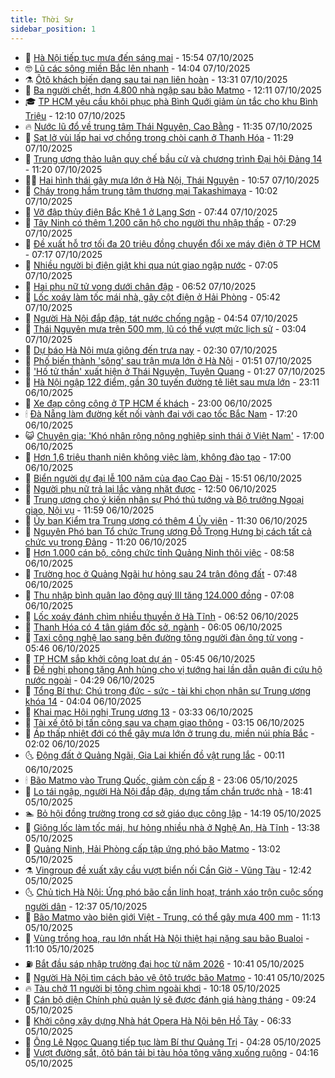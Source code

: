 ```yaml
---
title: Thời Sự
sidebar_position: 1
---
```


<!-- vnexpress-thoi-su:START -->
- 🦒 [Hà Nội tiếp tục mưa đến sáng mai](https://vnexpress.net/ha-noi-tiep-tuc-mua-den-sang-mai-4948514.html) - 15:54 07/10/2025
- 🤓 [Lũ các sông miền Bắc lên nhanh](https://vnexpress.net/lu-cac-song-mien-bac-len-nhanh-4945743.html) - 14:04 07/10/2025
- ⚗️ [Ôtô khách biến dạng sau tai nạn liên hoàn](https://vnexpress.net/oto-khach-bien-dang-sau-tai-nan-lien-hoan-4948493.html) - 13:31 07/10/2025
- 🌊 [Ba người chết, hơn 4.800 nhà ngập sau bão Matmo](https://vnexpress.net/ba-nguoi-chet-hon-4-800-nha-ngap-sau-bao-matmo-4948483.html) - 12:11 07/10/2025
- 🎓 [TP HCM yêu cầu khôi phục phà Bình Quới giảm ùn tắc cho khu Bình Triệu](https://vnexpress.net/tp-hcm-yeu-cau-khoi-phuc-pha-binh-quoi-giam-un-tac-cho-khu-binh-trieu-4948434.html) - 12:10 07/10/2025
- 🔥 [Nước lũ đổ về trung tâm Thái Nguyên, Cao Bằng](https://vnexpress.net/nuoc-lu-do-ve-trung-tam-thai-nguyen-cao-bang-4948332.html) - 11:35 07/10/2025
- 🦏 [Sạt lở vùi lấp hai vợ chồng trong chòi canh ở Thanh Hóa](https://vnexpress.net/sat-lo-vui-lap-hai-vo-chong-trong-choi-canh-o-thanh-hoa-4948343.html) - 11:29 07/10/2025
- 👺 [Trung ương thảo luận quy chế bầu cử và chương trình Đại hội Đảng 14](https://vnexpress.net/trung-uong-thao-luan-quy-che-bau-cu-va-chuong-trinh-dai-hoi-dang-14-4948471.html) - 11:20 07/10/2025
- 🧑‍🏫 [Hai hình thái gây mưa lớn ở Hà Nội, Thái Nguyên](https://vnexpress.net/hai-hinh-thai-gay-mua-lon-o-ha-noi-thai-nguyen-4948273.html) - 10:57 07/10/2025
- 🚦 [Cháy trong hầm trung tâm thương mại Takashimaya](https://vnexpress.net/chay-trong-ham-trung-tam-thuong-mai-takashimaya-4948435.html) - 10:02 07/10/2025
- 🎉 [Vỡ đập thủy điện Bắc Khê 1 ở Lạng Sơn](https://vnexpress.net/vo-dap-thuy-dien-bac-khe-1-o-lang-son-4948321.html) - 07:44 07/10/2025
- 🦒 [Tây Ninh có thêm 1.200 căn hộ cho người thu nhập thấp](https://vnexpress.net/tay-ninh-co-them-1-200-can-ho-cho-nguoi-thu-nhap-thap-4948281.html) - 07:29 07/10/2025
- 🤗 [Đề xuất hỗ trợ tối đa 20 triệu đồng chuyển đổi xe máy điện ở TP HCM](https://vnexpress.net/de-xuat-ho-tro-toi-da-20-trieu-dong-chuyen-doi-xe-may-dien-o-tp-hcm-4948272.html) - 07:17 07/10/2025
- 💼 [Nhiều người bị điện giật khi qua nút giao ngập nước](https://vnexpress.net/nhieu-nguoi-bi-dien-giat-khi-qua-nut-giao-ngap-nuoc-4948277.html) - 07:05 07/10/2025
- 🤩 [Hai phụ nữ tử vong dưới chân đập](https://vnexpress.net/hai-phu-nu-tu-vong-duoi-chan-dap-4948259.html) - 06:52 07/10/2025
- 🤡 [Lốc xoáy làm tốc mái nhà, gãy cột điện ở Hải Phòng](https://vnexpress.net/loc-xoay-lam-toc-mai-nha-gay-cot-dien-o-hai-phong-4948221.html) - 05:42 07/10/2025
- 💯 [Người Hà Nội đắp đập, tát nước chống ngập](https://vnexpress.net/nguoi-ha-noi-dap-dap-tat-nuoc-chong-ngap-4948231.html) - 04:54 07/10/2025
- 👺 [Thái Nguyên mưa trên 500 mm, lũ có thể vượt mức lịch sử](https://vnexpress.net/thai-nguyen-mua-tren-500-mm-lu-co-the-vuot-muc-lich-su-4948140.html) - 03:04 07/10/2025
- 🌮 [Dự báo Hà Nội mưa giông đến trưa nay](https://vnexpress.net/du-bao-ha-noi-mua-giong-den-trua-nay-4948115.html) - 02:30 07/10/2025
- 🥸 [Phố biến thành &#39;sông&#39; sau trận mưa lớn ở Hà Nội](https://vnexpress.net/pho-bien-thanh-song-sau-tran-mua-lon-o-ha-noi-4948095.html) - 01:51 07/10/2025
- 🐻 [&#39;Hố tử thần&#39; xuất hiện ở Thái Nguyên, Tuyên Quang](https://vnexpress.net/ho-tu-than-xuat-hien-o-thai-nguyen-tuyen-quang-4948065.html) - 01:27 07/10/2025
- 👀 [Hà Nội ngập 122 điểm, gần 30 tuyến đường tê liệt sau mưa lớn](https://vnexpress.net/ha-noi-mua-lon-nhieu-tuyen-pho-nguy-co-ngap-4948058-tong-thuat.html) - 23:11 06/10/2025
- 🤔 [Xe đạp công cộng ở TP HCM ế khách](https://vnexpress.net/xe-dap-cong-cong-o-tp-hcm-e-khach-4947777.html) - 23:00 06/10/2025
- 🕯 [Đà Nẵng làm đường kết nối vành đai với cao tốc Bắc Nam](https://vnexpress.net/da-nang-lam-duong-ket-noi-vanh-dai-voi-cao-toc-bac-nam-4947992.html) - 17:20 06/10/2025
- 😺 [Chuyên gia: &#39;Khó nhân rộng nông nghiệp sinh thái ở Việt Nam&#39;](https://vnexpress.net/chuyen-gia-kho-nhan-rong-nong-nghiep-sinh-thai-o-viet-nam-4948015.html) - 17:00 06/10/2025
- 🦆 [Hơn 1,6 triệu thanh niên không việc làm, không đào tạo](https://vnexpress.net/hon-1-6-trieu-thanh-nien-khong-viec-lam-khong-dao-tao-4947996.html) - 17:00 06/10/2025
- 🧰 [Biển người dự đại lễ 100 năm của đạo Cao Đài](https://vnexpress.net/bien-nguoi-du-dai-le-100-nam-cua-dao-cao-dai-4948038.html) - 15:51 06/10/2025
- 🦍 [Người phụ nữ trả lại lắc vàng nhặt được](https://vnexpress.net/nhat-duoc-vang-roi-4948013.html) - 12:50 06/10/2025
- 🧰 [Trung ương cho ý kiến nhân sự Phó thủ tướng và Bộ trưởng Ngoại giao, Nội vụ](https://vnexpress.net/trung-uong-cho-y-kien-nhan-su-pho-thu-tuong-va-bo-truong-ngoai-giao-noi-vu-4948007.html) - 11:59 06/10/2025
- 💃 [Ủy ban Kiểm tra Trung ương có thêm 4 Ủy viên](https://vnexpress.net/uy-ban-kiem-tra-trung-uong-co-them-4-uy-vien-4947998.html) - 11:30 06/10/2025
- 🧰 [Nguyên Phó ban Tổ chức Trung ương Đỗ Trọng Hưng bị cách tất cả chức vụ trong Đảng](https://vnexpress.net/nguyen-pho-ban-to-chuc-trung-uong-do-trong-hung-bi-cach-tat-ca-chuc-vu-trong-dang-4944109.html) - 11:20 06/10/2025
- 🚀 [Hơn 1.000 cán bộ, công chức tỉnh Quảng Ninh thôi việc](https://vnexpress.net/hon-1-000-can-bo-cong-chuc-tinh-quang-ninh-thoi-viec-4947820.html) - 08:58 06/10/2025
- 🎊 [Trường học ở Quảng Ngãi hư hỏng sau 24 trận động đất](https://vnexpress.net/truong-hoc-o-quang-ngai-hu-hong-sau-24-tran-dong-dat-4947837.html) - 07:48 06/10/2025
- 🤭 [Thu nhập bình quân lao động quý III tăng 124.000 đồng](https://vnexpress.net/thu-nhap-binh-quan-lao-dong-quy-iii-tang-124-000-dong-4947755.html) - 07:08 06/10/2025
- 🤗 [Lốc xoáy đánh chìm nhiều thuyền ở Hà Tĩnh](https://vnexpress.net/loc-xoay-danh-chim-nhieu-thuyen-o-ha-tinh-4947769.html) - 06:52 06/10/2025
- 🌈 [Thanh Hóa có 4 tân giám đốc sở, ngành](https://vnexpress.net/thanh-hoa-co-4-tan-giam-doc-so-nganh-4947789.html) - 06:05 06/10/2025
- 🦣 [Taxi công nghệ lao sang bên đường tông người đàn ông tử vong](https://vnexpress.net/taxi-cong-nghe-lao-sang-ben-duong-tong-nguoi-dan-ong-tu-vong-4947799.html) - 05:46 06/10/2025
- 🎡 [TP HCM sắp khởi công loạt dự án](https://vnexpress.net/tp-hcm-sap-khoi-cong-loat-du-an-4947792.html) - 05:45 06/10/2025
- 🦏 [Đề nghị phong tặng Anh hùng cho vị tướng hai lần dẫn quân đi cứu hộ nước ngoài](https://vnexpress.net/de-nghi-phong-tang-anh-hung-cho-vi-tuong-hai-lan-dan-quan-di-cuu-ho-nuoc-ngoai-4947715.html) - 04:29 06/10/2025
- 🎊 [Tổng Bí thư: Chú trọng đức - sức - tài khi chọn nhân sự Trung ương khóa 14](https://vnexpress.net/tong-bi-thu-chu-trong-duc-suc-tai-khi-chon-nhan-su-trung-uong-khoa-14-4947682.html) - 04:04 06/10/2025
- 🫶 [Khai mạc Hội nghị Trung ương 13](https://vnexpress.net/khai-mac-hoi-nghi-trung-uong-13-4947714.html) - 03:33 06/10/2025
- 🤔 [Tài xế ôtô bị tấn công sau va chạm giao thông](https://vnexpress.net/tai-xe-oto-bi-tan-cong-sau-va-cham-giao-thong-4947670.html) - 03:15 06/10/2025
- 🤠 [Áp thấp nhiệt đới có thể gây mưa lớn ở trung du, miền núi phía Bắc](https://vnexpress.net/bao-matmo-suy-yeu-thanh-ap-thap-nhiet-doi-4947635.html) - 02:02 06/10/2025
- 🌜 [Động đất ở Quảng Ngãi, Gia Lai khiến đồ vật rung lắc](https://vnexpress.net/dong-dat-o-quang-ngai-gia-lai-khien-do-vat-rung-lac-4947601.html) - 00:11 06/10/2025
- 🕯 [Bão Matmo vào Trung Quốc, giảm còn cấp 8](https://vnexpress.net/bao-matmo-vao-trung-quoc-giam-con-cap-8-4947594.html) - 23:06 05/10/2025
- 🤔 [Lo tái ngập, người Hà Nội đắp đập, dựng tấm chắn trước nhà](https://vnexpress.net/lo-tai-ngap-nguoi-ha-noi-dap-dap-dung-tam-chan-truoc-nha-4947582.html) - 18:41 05/10/2025
- 🏊 [Bỏ hội đồng trường trong cơ sở giáo dục công lập](https://vnexpress.net/bo-hoi-dong-truong-trong-co-so-giao-duc-cong-lap-4947552.html) - 14:19 05/10/2025
- 🌮 [Giông lốc làm tốc mái, hư hỏng nhiều nhà ở Nghệ An, Hà Tĩnh](https://vnexpress.net/giong-loc-lam-toc-mai-hu-hong-nhieu-nha-o-nghe-an-ha-tinh-4947548.html) - 13:38 05/10/2025
- 🫣 [Quảng Ninh, Hải Phòng cấp tập ứng phó bão Matmo](https://vnexpress.net/quang-ninh-hai-phong-cap-tap-ung-pho-bao-matmo-4947519.html) - 13:02 05/10/2025
- ⚗️ [Vingroup đề xuất xây cầu vượt biển nối Cần Giờ - Vũng Tàu](https://vnexpress.net/vingroup-de-xuat-xay-cau-vuot-bien-noi-can-gio-vung-tau-4947543.html) - 12:42 05/10/2025
- 🌜 [Chủ tịch Hà Nội: Ứng phó bão cần linh hoạt, tránh xáo trộn cuộc sống người dân](https://vnexpress.net/chu-tich-ha-noi-ung-pho-bao-can-linh-hoat-tranh-xao-tron-cuoc-song-nguoi-dan-4947507.html) - 12:37 05/10/2025
- 🌁 [Bão Matmo vào biên giới Việt - Trung, có thể gây mưa 400 mm](https://vnexpress.net/bao-matmo-dem-nay-vao-bien-gioi-viet-trung-4947522.html) - 11:13 05/10/2025
- 🐲 [Vùng trồng hoa, rau lớn nhất Hà Nội thiệt hại nặng sau bão Bualoi](https://vnexpress.net/vung-trong-hoa-rau-lon-nhat-ha-noi-thiet-hai-nang-sau-bao-bualoi-4947457.html) - 11:10 05/10/2025
- ⛽️ [Bắt đầu sáp nhập trường đại học từ năm 2026](https://vnexpress.net/bat-dau-sap-nhap-truong-dai-hoc-tu-nam-2026-4947516.html) - 10:41 05/10/2025
- 🗽 [Người Hà Nội tìm cách bảo vệ ôtô trước bão Matmo](https://vnexpress.net/nguoi-ha-noi-tim-cach-bao-ve-oto-truoc-bao-matmo-4947408.html) - 10:41 05/10/2025
- 🔥 [Tàu chở 11 người bị tông chìm ngoài khơi](https://vnexpress.net/tau-cho-11-nguoi-bi-tong-chim-ngoai-khoi-4947515.html) - 10:18 05/10/2025
- 💯 [Cán bộ diện Chính phủ quản lý sẽ được đánh giá hàng tháng](https://vnexpress.net/can-bo-dien-chinh-phu-quan-ly-se-duoc-danh-gia-hang-thang-4947496.html) - 09:24 05/10/2025
- 🦆 [Khởi công xây dựng Nhà hát Opera Hà Nội bên Hồ Tây](https://vnexpress.net/khoi-cong-xay-dung-nha-hat-opera-ha-noi-ben-ho-tay-4947473.html) - 06:33 05/10/2025
- 🫣 [Ông Lê Ngọc Quang tiếp tục làm Bí thư Quảng Trị](https://vnexpress.net/ong-le-ngoc-quang-tiep-tuc-lam-bi-thu-quang-tri-4947451.html) - 04:28 05/10/2025
- 🤡 [Vượt đường sắt, ôtô bán tải bị tàu hỏa tông văng xuống ruộng](https://vnexpress.net/vuot-duong-sat-oto-ban-tai-bi-tau-hoa-tong-vang-xuong-ruong-4947448.html) - 04:16 05/10/2025<!-- vnexpress-thoi-su:END -->